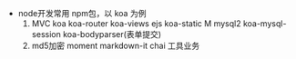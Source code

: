 - node开发常用 npm包，以 koa 为例
  1. MVC koa koa-router koa-views ejs
     koa-static M mysql2 koa-mysql-session
     koa-bodyparser(表单提交)
  2. md5加密 moment  markdown-it chai 工具业务
  